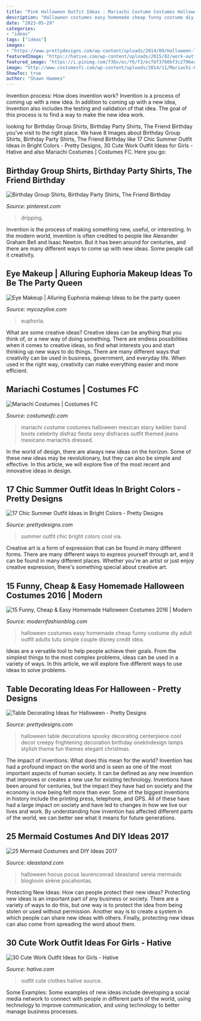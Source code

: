 ```yaml
---
title: "Pink Halloween Outfit Ideas : Mariachi Costume Costumes Halloween Mexican Stacy Keibler Band Boots Celebrity Disfraz Fiesta Sexy Disfraces Outfit Themed Jeans Mexicano Mariachis Dressed"
description: "Halloween costumes easy homemade cheap funny costume diy adult outfit adults tutu simple couple disney credit idea"
date: "2023-05-29"
categories:
- "ideas"
tags: ["ideas"]
images:
- "https://www.prettydesigns.com/wp-content/uploads/2014/09/Halloween-Table-with-Stylish-Lamps.jpg"
featuredImage: "https://hative.com/wp-content/uploads/2015/02/work-outfit-ideas/18-cute-work-outfit-ideas-for-girls.jpg"
featured_image: "https://i.pinimg.com/736x/ec/f6/f3/ecf6f3760bf3c2796ead8078760d5d08.jpg"
image: "http://www.costumesfc.com/wp-content/uploads/2014/11/Mariachi-Girl-Costume.jpg"
ShowToc: true
author: "Shawn Hammes"
---
```



Invention process: How does invention work?
Invention is a process of coming up with a new idea. In addition to coming up with a new idea, Invention also includes the testing and validation of that idea. The goal of this process is to find a way to make the new idea work.

	

		
looking for Birthday Group Shirts, Birthday Party Shirts, The Friend Birthday you've visit to the right place. We have 8 Images about Birthday Group Shirts, Birthday Party Shirts, The Friend Birthday like 17 Chic Summer Outfit Ideas in Bright Colors - Pretty Designs, 30 Cute Work Outfit Ideas for Girls - Hative and also Mariachi Costumes | Costumes FC. Here you go:
		
    
## Birthday Group Shirts, Birthday Party Shirts, The Friend Birthday

<img loading=lazy src="https://i.pinimg.com/736x/ec/f6/f3/ecf6f3760bf3c2796ead8078760d5d08.jpg" onerror="this.onerror=null;this.src='https://tse2.mm.bing.net/th?id=OIP.-hRYGHT6h8PukenSRQYalAHaJ3&amp;pid=15.1';" alt="Birthday Group Shirts, Birthday Party Shirts, The Friend Birthday">

_Source: pinterest.com_

>dripping. 

	

Invention is the process of making something new, useful, or interesting. In the modern world, invention is often credited to people like Alexander Graham Bell and Isaac Newton. But it has been around for centuries, and there are many different ways to come up with new ideas. Some people call it creativity.

    
## Eye Makeup | Alluring Euphoria Makeup Ideas To Be The Party Queen

<img loading=lazy src="https://mycozylive.com/wp-content/uploads/2020/08/16-1.jpg" onerror="this.onerror=null;this.src='https://tse1.mm.bing.net/th?id=OIP.QatBCo6adI5Z2vdtFa-dFwHaKK&amp;pid=15.1';" alt="Eye Makeup | Alluring Euphoria makeup Ideas to be the party queen">

_Source: mycozylive.com_

>euphoria. 

	

What are some creative ideas?
Creative ideas can be anything that you think of, or a new way of doing something. There are endless possibilities when it comes to creative ideas, so find what interests you and start thinking up new ways to do things. There are many different ways that creativity can be used in business, government, and everyday life. When used in the right way, creativity can make everything easier and more efficient.

    
## Mariachi Costumes | Costumes FC

<img loading=lazy src="http://www.costumesfc.com/wp-content/uploads/2014/11/Mariachi-Girl-Costume.jpg" onerror="this.onerror=null;this.src='https://tse4.mm.bing.net/th?id=OIP.fvg9stmN43KZdjNAqWohtQHaKc&amp;pid=15.1';" alt="Mariachi Costumes | Costumes FC">

_Source: costumesfc.com_

>mariachi costume costumes halloween mexican stacy keibler band boots celebrity disfraz fiesta sexy disfraces outfit themed jeans mexicano mariachis dressed. 

	

In the world of design, there are always new ideas on the horizon. Some of these new ideas may be revolutionary, but they can also be simple and effective. In this article, we will explore five of the most recent and innovative ideas in design.

    
## 17 Chic Summer Outfit Ideas In Bright Colors - Pretty Designs

<img loading=lazy src="http://www.prettydesigns.com/wp-content/uploads/2014/06/Chic-Summer-Outfit.jpg" onerror="this.onerror=null;this.src='https://tse2.mm.bing.net/th?id=OIP.YPBAn0ImFOHGF9vsnu9yVAHaK3&amp;pid=15.1';" alt="17 Chic Summer Outfit Ideas in Bright Colors - Pretty Designs">

_Source: prettydesigns.com_

>summer outfit chic bright colors cool via. 

	

Creative art is a form of expression that can be found in many different forms. There are many different ways to express yourself through art, and it can be found in many different places. Whether you're an artist or just enjoy creative expression, there's something special about creative art.

    
## 15 Funny, Cheap &amp; Easy Homemade Halloween Costumes 2016 | Modern

<img loading=lazy src="http://modernfashionblog.com/wp-content/uploads/2016/08/15-Funny-Cheap-Easy-Homemade-Halloween-Costumes-2016-7.jpg" onerror="this.onerror=null;this.src='https://tse1.mm.bing.net/th?id=OIP._z8CbA1oGWILw6lcIYuCuwCYEs&amp;pid=15.1';" alt="15 Funny, Cheap &amp; Easy Homemade Halloween Costumes 2016 | Modern">

_Source: modernfashionblog.com_

>halloween costumes easy homemade cheap funny costume diy adult outfit adults tutu simple couple disney credit idea. 

	

Ideas are a versatile tool to help people achieve their goals. From the simplest things to the most complex problems, ideas can be used in a variety of ways. In this article, we will explore five different ways to use ideas to solve problems.

    
## Table Decorating Ideas For Halloween - Pretty Designs

<img loading=lazy src="https://www.prettydesigns.com/wp-content/uploads/2014/09/Halloween-Table-with-Stylish-Lamps.jpg" onerror="this.onerror=null;this.src='https://tse3.mm.bing.net/th?id=OIP.g3jmLUfSzBVqAg23M_AXTQHaLH&amp;pid=15.1';" alt="Table Decorating Ideas for Halloween - Pretty Designs">

_Source: prettydesigns.com_

>halloween table decorations spooky decorating centerpiece cool decor creepy frightening decoration birthday onekindesign lamps stylish theme fun themes elegant christmas. 

	

The impact of inventions: What does this mean for the world?
Invention has had a profound impact on the world and is seen as one of the most important aspects of human society. It can be defined as any new invention that improves or creates a new use for existing technology. Inventions have been around for centuries, but the impact they have had on society and the economy is now being felt more than ever. Some of the biggest inventions in history include the printing press, telephone, and GPS. All of these have had a large impact on society and have led to changes in how we live our lives and work. By understanding how invention has affected different parts of the world, we can better see what it means for future generations.

    
## 25 Mermaid Costumes And DIY Ideas 2017

<img loading=lazy src="https://ideastand.com/wp-content/uploads/2017/09/mermaid-costume-diy/4-mermaid-costume-diy-ideas-tutorials.jpg" onerror="this.onerror=null;this.src='https://tse4.mm.bing.net/th?id=OIP.8AW6BWy6SG_sET6BszO-3AHaK6&amp;pid=15.1';" alt="25 Mermaid Costumes and DIY Ideas 2017">

_Source: ideastand.com_

>halloween hocus pocus laurenconrad ideastand sereia mermaids bloglovin sirène pocahontas. 

	

Protecting New Ideas: How can people protect their new ideas?
Protecting new ideas is an important part of any business or society. There are a variety of ways to do this, but one way is to protect the idea from being stolen or used without permission. Another way is to create a system in which people can share new ideas with others. Finally, protecting new ideas can also come from spreading the word about them.

    
## 30 Cute Work Outfit Ideas For Girls - Hative

<img loading=lazy src="https://hative.com/wp-content/uploads/2015/02/work-outfit-ideas/18-cute-work-outfit-ideas-for-girls.jpg" onerror="this.onerror=null;this.src='https://tse4.mm.bing.net/th?id=OIP.fmzhbVcSDakBv3mCOtr35QHaNU&amp;pid=15.1';" alt="30 Cute Work Outfit Ideas for Girls - Hative">

_Source: hative.com_

>outfit cute clothes hative source. 

	

Some Examples:
Some examples of new ideas include developing a social media network to connect with people in different parts of the world, using technology to improve communication, and using technology to better manage business processes.

